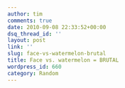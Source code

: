 ```yaml
---
author: tim
comments: true
date: 2010-09-08 22:33:52+00:00
dsq_thread_id: ''
layout: post
link: ''
slug: face-vs-watermelon-brutal
title: Face vs. watermelon = BRUTAL
wordpress_id: 660
category: Random
---
```


